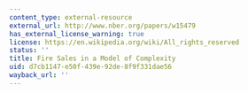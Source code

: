 ```yaml
---
content_type: external-resource
external_url: http://www.nber.org/papers/w15479
has_external_license_warning: true
license: https://en.wikipedia.org/wiki/All_rights_reserved
status: ''
title: Fire Sales in a Model of Complexity
uid: d7cb1147-e50f-439e-92de-8f9f331dae56
wayback_url: ''
---
```

